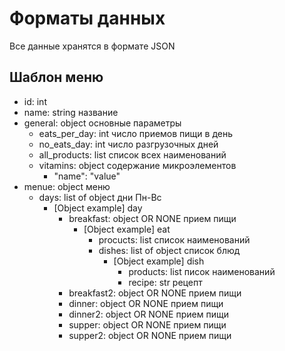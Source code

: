 # Форматы данных
Все данные хранятся в формате JSON

## Шаблон меню
* id: int
* name: string название
* general: object основные параметры
    * eats_per_day: int число приемов пищи в день
    * no_eats_day: int число разгрузочных дней
    * all_products: list список всех наименований
    * vitamins: object содержание микроэлементов
        * "name": "value"
* menue: object меню
    * days: list of object дни Пн-Вс
        * [Object example] day
            * breakfast: object OR NONE прием пищи
                * [Object example] eat
                    * procucts: list список наименований
                    * dishes: list of object список блюд
                        * [Object example] dish
                            * products: list писок наименований
                            * recipe: str рецепт
            * breakfast2: object OR NONE прием пищи
            * dinner: object OR NONE прием пищи
            * dinner2: object OR NONE прием пищи
            * supper: object OR NONE прием пищи
            * supper2: object OR NONE прием пищи